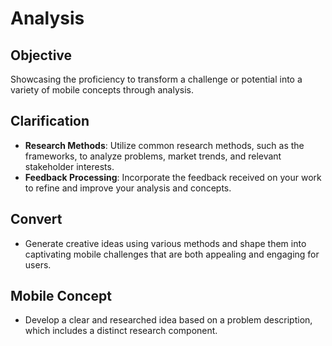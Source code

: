 # Analysis

## Objective

Showcasing the proficiency to transform a challenge or potential into a variety of mobile concepts through analysis.

## Clarification

- **Research Methods**: Utilize common research methods, such as the frameworks, to analyze problems, market trends, and relevant stakeholder interests.
- **Feedback Processing**: Incorporate the feedback received on your work to refine and improve your analysis and concepts.

## Convert

- Generate creative ideas using various methods and shape them into captivating mobile challenges that are both appealing and engaging for users.

## Mobile Concept

- Develop a clear and researched idea based on a problem description, which includes a distinct research component.
